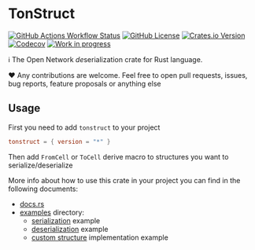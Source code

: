# TonStruct

[![GitHub Actions Workflow Status](https://img.shields.io/github/actions/workflow/status/supadupadao/tonstruct/ci.yml?label=CI)](https://github.com/supadupadao/tonstruct/actions)
[![GitHub License](https://img.shields.io/github/license/supadupadao/tonstruct)](https://github.com/supadupadao/tonstruct/blob/master/LICENSE)
[![Crates.io Version](https://img.shields.io/crates/v/tonstruct)](https://crates.io/crates/tonstruct)
[![Codecov](https://img.shields.io/codecov/c/github/supadupadao/tonstruct)](https://app.codecov.io/gh/supadupadao/tonstruct)
[![Work in progress](https://img.shields.io/badge/WORK%20IN%20PROGRESS-DO%20NOT%20USE%20IN%20PRODUCTION-ff0000)](https://github.com/supadupadao/tonstruct/issues)

ℹ️ The Open Network *de*serialization crate for Rust language.

❤️ Any contributions are welcome. Feel free to open pull requests, issues, bug reports, feature proposals or anything
else

## Usage

First you need to add `tonstruct` to your project

```toml
tonstruct = { version = "*" }
```

Then add `FromCell` or `ToCell` derive macro to structures you want to serialize/deserialize

More info about how to use this crate in your project you can find in the following documents:

- [docs.rs](https://docs.rs/tonstruct/latest/tonstruct/)
- [examples](examples) directory:
    - [serialization](examples/serialize.rs) example
    - [deserialization](examples/deserialize.rs) example
    - [custom structure](examples/custom_type.rs) implementation example
